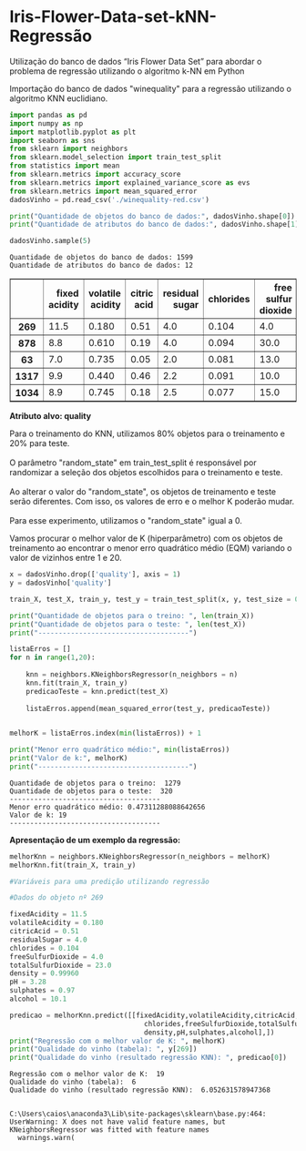 # Iris-Flower-Data-set-kNN-Regressão
Utilização do banco de dados “Iris Flower Data Set” para abordar o problema de regressão utilizando o algoritmo k-NN em Python


Importação do banco de dados "winequality" para a regressão utilizando o algoritmo KNN euclidiano.


```python
import pandas as pd
import numpy as np
import matplotlib.pyplot as plt
import seaborn as sns
from sklearn import neighbors
from sklearn.model_selection import train_test_split
from statistics import mean
from sklearn.metrics import accuracy_score 
from sklearn.metrics import explained_variance_score as evs
from sklearn.metrics import mean_squared_error
dadosVinho = pd.read_csv('./winequality-red.csv')

print("Quantidade de objetos do banco de dados:", dadosVinho.shape[0])
print("Quantidade de atributos do banco de dados:", dadosVinho.shape[1])

dadosVinho.sample(5)
```

    Quantidade de objetos do banco de dados: 1599
    Quantidade de atributos do banco de dados: 12
    




<div>

<table border="1" class="dataframe">
  <thead>
    <tr style="text-align: right;">
      <th></th>
      <th>fixed acidity</th>
      <th>volatile acidity</th>
      <th>citric acid</th>
      <th>residual sugar</th>
      <th>chlorides</th>
      <th>free sulfur dioxide</th>
      <th>total sulfur dioxide</th>
      <th>density</th>
      <th>pH</th>
      <th>sulphates</th>
      <th>alcohol</th>
      <th>quality</th>
    </tr>
  </thead>
  <tbody>
    <tr>
      <th>269</th>
      <td>11.5</td>
      <td>0.180</td>
      <td>0.51</td>
      <td>4.0</td>
      <td>0.104</td>
      <td>4.0</td>
      <td>23.0</td>
      <td>0.99960</td>
      <td>3.28</td>
      <td>0.97</td>
      <td>10.1</td>
      <td>6</td>
    </tr>
    <tr>
      <th>878</th>
      <td>8.8</td>
      <td>0.610</td>
      <td>0.19</td>
      <td>4.0</td>
      <td>0.094</td>
      <td>30.0</td>
      <td>69.0</td>
      <td>0.99787</td>
      <td>3.22</td>
      <td>0.50</td>
      <td>10.0</td>
      <td>6</td>
    </tr>
    <tr>
      <th>63</th>
      <td>7.0</td>
      <td>0.735</td>
      <td>0.05</td>
      <td>2.0</td>
      <td>0.081</td>
      <td>13.0</td>
      <td>54.0</td>
      <td>0.99660</td>
      <td>3.39</td>
      <td>0.57</td>
      <td>9.8</td>
      <td>5</td>
    </tr>
    <tr>
      <th>1317</th>
      <td>9.9</td>
      <td>0.440</td>
      <td>0.46</td>
      <td>2.2</td>
      <td>0.091</td>
      <td>10.0</td>
      <td>41.0</td>
      <td>0.99638</td>
      <td>3.18</td>
      <td>0.69</td>
      <td>11.9</td>
      <td>6</td>
    </tr>
    <tr>
      <th>1034</th>
      <td>8.9</td>
      <td>0.745</td>
      <td>0.18</td>
      <td>2.5</td>
      <td>0.077</td>
      <td>15.0</td>
      <td>48.0</td>
      <td>0.99739</td>
      <td>3.20</td>
      <td>0.47</td>
      <td>9.7</td>
      <td>6</td>
    </tr>
  </tbody>
</table>
</div>



<b> Atributo alvo: quality </b>

Para o treinamento do KNN, utilizamos 80% objetos para o treinamento e 20% para teste. </br></br>
O parâmetro "random_state" em train_test_split  é responsável por randomizar a seleção dos objetos escolhidos para o treinamento e teste. </br></br>
Ao alterar o valor do "random_state", os objetos de treinamento e teste serão diferentes. Com isso, os valores de erro e o melhor K poderão mudar. </br></br>
Para esse experimento, utilizamos o "random_state" igual a 0. </br>

Vamos procurar o melhor valor de K (hiperparâmetro) com os objetos de treinamento ao encontrar o menor erro quadrático médio (EQM) variando o valor de vizinhos entre 1 e 20.  </br>


```python
x = dadosVinho.drop(['quality'], axis = 1)
y = dadosVinho['quality']

train_X, test_X, train_y, test_y = train_test_split(x, y, test_size = 0.2, random_state = 0)

print("Quantidade de objetos para o treino: ", len(train_X))
print("Quantidade de objetos para o teste: ", len(test_X))
print("-------------------------------------")

listaErros = []
for n in range(1,20):
    
    knn = neighbors.KNeighborsRegressor(n_neighbors = n)
    knn.fit(train_X, train_y)
    predicaoTeste = knn.predict(test_X)
    
    listaErros.append(mean_squared_error(test_y, predicaoTeste))
    

melhorK = listaErros.index(min(listaErros)) + 1

print("Menor erro quadrático médio:", min(listaErros))
print("Valor de k:", melhorK)
print("-------------------------------------")

```

    Quantidade de objetos para o treino:  1279
    Quantidade de objetos para o teste:  320
    -------------------------------------
    Menor erro quadrático médio: 0.47311288088642656
    Valor de k: 19
    -------------------------------------
    

<b>Apresentação de um exemplo da regressão: </b>


```python
melhorKnn = neighbors.KNeighborsRegressor(n_neighbors = melhorK)
melhorKnn.fit(train_X, train_y)

#Variáveis para uma predição utilizando regressão

#Dados do objeto nº 269

fixedAcidity = 11.5
volatileAcidity = 0.180
citricAcid = 0.51
residualSugar = 4.0
chlorides = 0.104
freeSulfurDioxide = 4.0
totalSulfurDioxide = 23.0
density = 0.99960
pH = 3.28
sulphates = 0.97
alcohol = 10.1

predicao = melhorKnn.predict([[fixedAcidity,volatileAcidity,citricAcid,residualSugar,
                                 chlorides,freeSulfurDioxide,totalSulfurDioxide,
                                 density,pH,sulphates,alcohol],])
print("Regressão com o melhor valor de K: ", melhorK)
print("Qualidade do vinho (tabela): ", y[269])
print("Qualidade do vinho (resultado regressão KNN): ", predicao[0])

```

    Regressão com o melhor valor de K:  19
    Qualidade do vinho (tabela):  6
    Qualidade do vinho (resultado regressão KNN):  6.052631578947368
    

    C:\Users\caios\anaconda3\Lib\site-packages\sklearn\base.py:464: UserWarning: X does not have valid feature names, but KNeighborsRegressor was fitted with feature names
      warnings.warn(
    


```python

```


```python

```


```python

```


```python

```


```python

```


```python

```


```python

```
